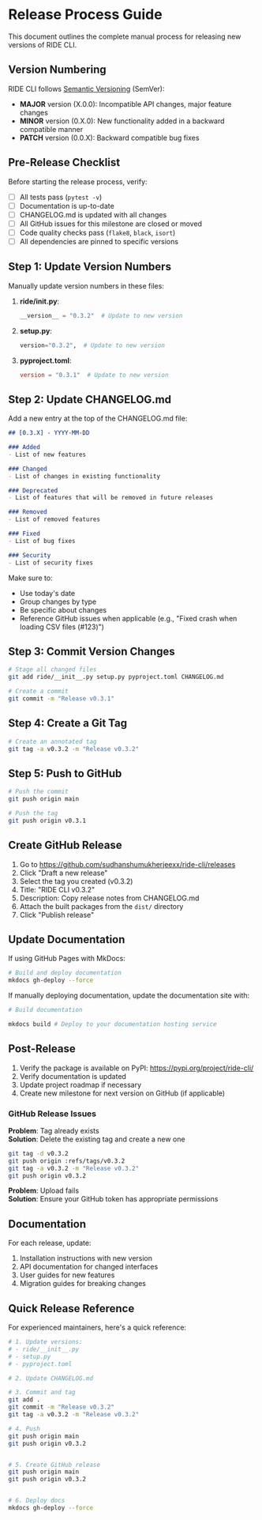 # Release Process Guide

This document outlines the complete manual process for releasing new versions of RIDE CLI.

## Version Numbering

RIDE CLI follows [Semantic Versioning](https://semver.org/) (SemVer):

- **MAJOR** version (X.0.0): Incompatible API changes, major feature changes
- **MINOR** version (0.X.0): New functionality added in a backward compatible manner
- **PATCH** version (0.0.X): Backward compatible bug fixes

## Pre-Release Checklist

Before starting the release process, verify:

- [ ] All tests pass (`pytest -v`)
- [ ] Documentation is up-to-date
- [ ] CHANGELOG.md is updated with all changes
- [ ] All GitHub issues for this milestone are closed or moved
- [ ] Code quality checks pass (`flake8`, `black`, `isort`)
- [ ] All dependencies are pinned to specific versions

## Step 1: Update Version Numbers

Manually update version numbers in these files:

1. **ride/__init__.py**:
   ```python
   __version__ = "0.3.2"  # Update to new version
   ```

2. **setup.py**:
   ```python
   version="0.3.2",  # Update to new version
   ```

3. **pyproject.toml**:
   ```toml
   version = "0.3.1"  # Update to new version
   ```

## Step 2: Update CHANGELOG.md

Add a new entry at the top of the CHANGELOG.md file:

```markdown
## [0.3.X] - YYYY-MM-DD

### Added
- List of new features

### Changed
- List of changes in existing functionality

### Deprecated
- List of features that will be removed in future releases

### Removed
- List of removed features

### Fixed
- List of bug fixes

### Security
- List of security fixes
```

Make sure to:
- Use today's date
- Group changes by type
- Be specific about changes
- Reference GitHub issues when applicable (e.g., "Fixed crash when loading CSV files (#123)")

## Step 3: Commit Version Changes

```bash
# Stage all changed files
git add ride/__init__.py setup.py pyproject.toml CHANGELOG.md

# Create a commit
git commit -m "Release v0.3.1"
```

## Step 4: Create a Git Tag

```bash
# Create an annotated tag
git tag -a v0.3.2 -m "Release v0.3.2"
```

## Step 5: Push to GitHub

```bash
# Push the commit
git push origin main

# Push the tag
git push origin v0.3.1
```

## Create GitHub Release

1. Go to https://github.com/sudhanshumukherjeexx/ride-cli/releases
2. Click "Draft a new release"
3. Select the tag you created (v0.3.2)
4. Title: "RIDE CLI v0.3.2"
5. Description: Copy release notes from CHANGELOG.md
6. Attach the built packages from the `dist/` directory
7. Click "Publish release"

## Update Documentation

If using GitHub Pages with MkDocs:

```bash
# Build and deploy documentation
mkdocs gh-deploy --force
```

If manually deploying documentation, update the documentation site with:

```bash
# Build documentation

mkdocs build # Deploy to your documentation hosting service

```

## Post-Release

1. Verify the package is available on PyPI: https://pypi.org/project/ride-cli/
2. Verify documentation is updated
3. Update project roadmap if necessary
4. Create new milestone for next version on GitHub (if applicable)


### GitHub Release Issues

**Problem**: Tag already exists  
**Solution**: Delete the existing tag and create a new one
```bash
git tag -d v0.3.2
git push origin :refs/tags/v0.3.2
git tag -a v0.3.2 -m "Release v0.3.2"
git push origin v0.3.2
```

**Problem**: Upload fails  
**Solution**: Ensure your GitHub token has appropriate permissions


## Documentation

For each release, update:

1. Installation instructions with new version
2. API documentation for changed interfaces
3. User guides for new features
4. Migration guides for breaking changes


## Quick Release Reference

For experienced maintainers, here's a quick reference:

```bash
# 1. Update versions:
# - ride/__init__.py
# - setup.py
# - pyproject.toml

# 2. Update CHANGELOG.md

# 3. Commit and tag
git add .
git commit -m "Release v0.3.2"
git tag -a v0.3.2 -m "Release v0.3.2"

# 4. Push
git push origin main
git push origin v0.3.2


# 5. Create GitHub release
git push origin main
git push origin v0.3.2


# 6. Deploy docs
mkdocs gh-deploy --force
```